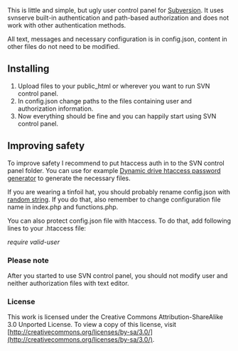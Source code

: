 This is little and simple, but ugly user control panel for [Subversion](http://en.wikipedia.org/wiki/Apache_Subversion). It uses svnserve built-in authentication and path-based authorization and does not work with other authentication methods.

All text, messages and necessary configuration is in config.json, content in other files do not need to be modified.

Installing
---------------------

1. Upload files to your public_html or wherever you want to run SVN control panel.
2. In config.json change paths to the files containing user and authorization information.
3. Now everything should be fine and you can happily start using SVN control panel.

Improving safety
---------------------

To improve safety I recommend to put htaccess auth in to the SVN control panel folder. You can use for example [Dynamic drive htaccess password generator](http://tools.dynamicdrive.com/password/) to generate the necessary files.

If you are wearing a tinfoil hat, you should probably rename config.json with [random string](https://www.grc.com/passwords.htm). If you do that, also remember to change configuration file name in index.php and functions.php.

You can also protect config.json file with htaccess. To do that, add following lines to your .htaccess file:

_<Files config.json>_
_require valid-user_
_</Files>_

### Please note

After you started to use SVN control panel, you should not modify user and neither authorization files with text editor.

### License

This work is licensed under the Creative Commons Attribution-ShareAlike 3.0 Unported License. To view a copy of this license, visit [http://creativecommons.org/licenses/by-sa/3.0/](http://creativecommons.org/licenses/by-sa/3.0/).
